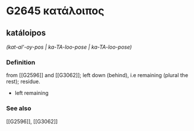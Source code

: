 # G2645 κατάλοιπος

## katáloipos

_(kat-al'-oy-pos | ka-TA-loo-pose | ka-TA-loo-pose)_

### Definition

from [[G2596]] and [[G3062]]; left down (behind), i.e remaining (plural the rest); residue.

- left remaining

### See also

[[G2596]], [[G3062]]

